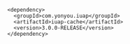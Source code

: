 	<dependency>
	  <groupId>com.yonyou.iuap</groupId>
	  <artifactId>iuap-cache</artifactId>
	  <version>3.0.0-RELEASE</version>
	</dependency>